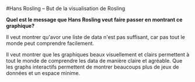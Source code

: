 #Hans Rosling –  But de la visualisation de Rosling

**Quel est le message que Hans Rosling veut faire passer en montrant ce graphique?**

Il veut montrer qu'avor une liste de data n'est pas suffisant, car pas tout le monde peut comprendre facilement.

Il veut montrer que les graphiques beaux visuellement et clairs permettent à tout le monde de comprendre les data de manière claire et agréable. Que les graphs interactifs permettent de montrer beaucoups plus de jeux de données et un espace minime.